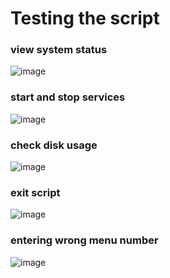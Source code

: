 # Testing the script

### view system status
![image](https://github.com/user-attachments/assets/acec5c96-adb5-4d12-84f7-25cf18d4622c) <br>

### start and stop services
![image](https://github.com/user-attachments/assets/a7128efc-445a-45bc-aba6-ef2ee96a957e) <br>

### check disk usage
![image](https://github.com/user-attachments/assets/4942f0bf-bf9f-4887-8a6e-d14856fb5621) <br>

### exit script
![image](https://github.com/user-attachments/assets/42c99e8f-32cc-4186-9724-8c0e0271d27b) <br>

### entering wrong menu number
![image](https://github.com/user-attachments/assets/d8707c48-1301-4942-8d3c-f50626f0464a) <br>




